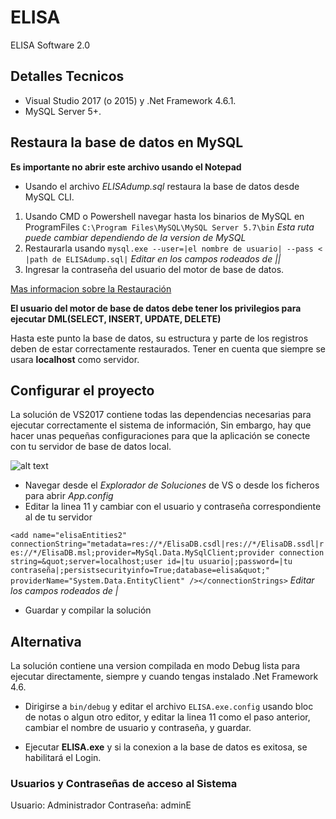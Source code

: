 # ELISA
ELISA Software 2.0 

## Detalles Tecnicos

* Visual Studio 2017 (o 2015) y .Net Framework 4.6.1.
* MySQL Server 5+.

## Restaura la base de datos en MySQL

**Es importante no abrir este archivo usando el Notepad**
* Usando el archivo *ELISAdump.sql* restaura la base de datos desde MySQL CLI.

1. Usando CMD o Powershell navegar hasta los binarios de MySQL en ProgramFiles `C:\Program Files\MySQL\MySQL Server 5.7\bin` _Esta ruta puede cambiar dependiendo de la version de MySQL_
2. Restaurarla usando `mysql.exe --user=|el nombre de usuario| --pass < |path de ELISAdump.sql|` _Editar en los campos rodeados de ||_
3. Ingresar la contraseña del usuario del motor de base de datos.

[Mas informacion sobre la Restauración](https://dev.mysql.com/doc/mysql-backup-excerpt/5.7/en/reloading-sql-format-dumps.html)

**El usuario del motor de base de datos debe tener los privilegios para ejecutar DML(SELECT, INSERT, UPDATE, DELETE)**

Hasta este punto la base de datos, su estructura y parte de los registros deben de estar correctamente restaurados. Tener en cuenta que siempre se usara **localhost** como servidor.

## Configurar el proyecto

La solución de VS2017 contiene todas las dependencias necesarias para ejecutar correctamente el sistema de información, Sin embargo, hay que hacer unas pequeñas configuraciones para que la aplicación se conecte con tu servidor de base de datos local.

![alt text](https://i.imgur.com/XQ5glzN.png "Imagen 1")
* Navegar desde el _Explorador de Soluciones_ de VS o desde los ficheros para abrir *App.config*
* Editar la linea 11 y cambiar con el usuario y contraseña correspondiente al de tu servidor

`<add name="elisaEntities2" connectionString="metadata=res://*/ElisaDB.csdl|res://*/ElisaDB.ssdl|res://*/ElisaDB.msl;provider=MySql.Data.MySqlClient;provider connection string=&quot;server=localhost;user id=|tu usuario|;password=|tu contraseña|;persistsecurityinfo=True;database=elisa&quot;" providerName="System.Data.EntityClient" /></connectionStrings>` _Editar los campos rodeados de |_

* Guardar y compilar la solución 

## Alternativa

La solución contiene una version compilada en modo Debug lista para ejecutar directamente, siempre y cuando tengas instalado .Net Framework 4.6.

* Dirigirse a `bin/debug` y editar el archivo `ELISA.exe.config` usando bloc de notas o algun otro editor, y editar la linea 11 como el paso anterior, cambiar el nombre de usuario y contraseña, y guardar.

* Ejecutar **ELISA.exe** y si la conexion a la base de datos es exitosa, se habilitará el Login.

### Usuarios y Contraseñas de acceso al Sistema

Usuario: Administrador
Contraseña: adminE


